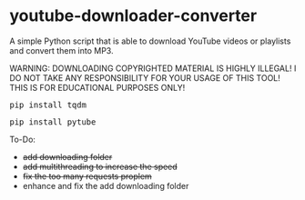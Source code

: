 # youtube-downloader-converter
A simple Python script that is able to download YouTube videos or playlists and convert them into MP3.


WARNING: DOWNLOADING COPYRIGHTED MATERIAL IS HIGHLY ILLEGAL!
I DO NOT TAKE ANY RESPONSIBILITY FOR YOUR USAGE OF THIS TOOL!
THIS IS FOR EDUCATIONAL PURPOSES ONLY!

<pre>pip install tqdm</pre>
<pre>pip install pytube</pre>

To-Do:
+ <s>add downloading folder</s>
+ <s>add multithreading to increase the speed</s>
+ <s>fix the too many requests proplem</s>
+ enhance and fix the add downloading folder
